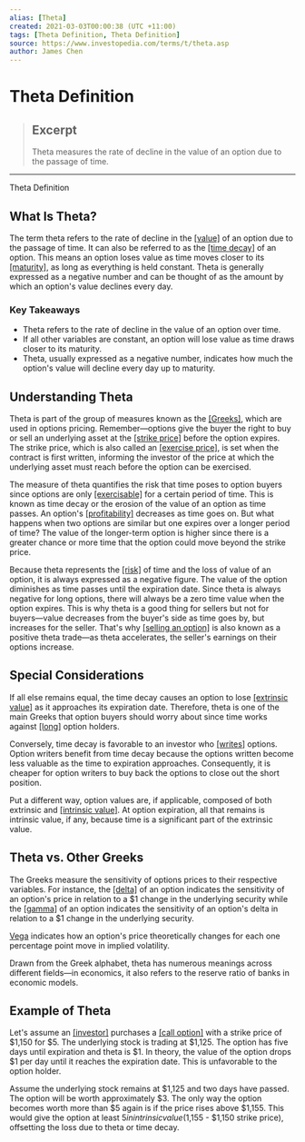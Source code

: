 ```yaml
---
alias: [Theta]
created: 2021-03-03T00:00:38 (UTC +11:00)
tags: [Theta Definition, Theta Definition]
source: https://www.investopedia.com/terms/t/theta.asp
author: James Chen
---
```


# Theta Definition

> ## Excerpt
> Theta measures the rate of decline in the value of an option due to the passage of time.

---

Theta Definition
## What Is Theta?

The term theta refers to the rate of decline in the [[value]](https://www.investopedia.com/terms/v/value.asp) of an option due to the passage of time. It can also be referred to as the [[time decay]](https://www.investopedia.com/terms/t/timedecay.asp) of an option. This means an option loses value as time moves closer to its [[maturity]](https://www.investopedia.com/terms/m/maturitydate.asp), as long as everything is held constant. Theta is generally expressed as a negative number and can be thought of as the amount by which an option's value declines every day.

### Key Takeaways

-   Theta refers to the rate of decline in the value of an option over time.
-   If all other variables are constant, an option will lose value as time draws closer to its maturity.
-   Theta, usually expressed as a negative number, indicates how much the option's value will decline every day up to maturity.

## Understanding Theta

Theta is part of the group of measures known as the [[Greeks]](https://www.investopedia.com/terms/g/greeks.asp), which are used in options pricing. Remember—options give the buyer the right to buy or sell an underlying asset at the [[strike price]](https://www.investopedia.com/terms/s/strikeprice.asp) before the option expires. The strike price, which is also called an [[exercise price]](https://www.investopedia.com/terms/e/exerciseprice.asp), is set when the contract is first written, informing the investor of the price at which the underlying asset must reach before the option can be exercised.

The measure of theta quantifies the risk that time poses to option buyers since options are only [[exercisable]](https://www.investopedia.com/terms/e/exercise.asp) for a certain period of time. This is known as time decay or the erosion of the value of an option as time passes. An option's [[profitability]](https://www.investopedia.com/ask/answers/012715/what-difference-between-profitability-and-profit.asp) decreases as time goes on. But what happens when two options are similar but one expires over a longer period of time? The value of the longer-term option is higher since there is a greater chance or more time that the option could move beyond the strike price.

Because theta represents the [[risk]](https://www.investopedia.com/terms/r/risk.asp) of time and the loss of value of an option, it is always expressed as a negative figure. The value of the option diminishes as time passes until the expiration date. Since theta is always negative for long options, there will always be a zero time value when the option expires. This is why theta is a good thing for sellers but not for buyers—value decreases from the buyer's side as time goes by, but increases for the seller. That's why [[selling an option]](https://www.investopedia.com/articles/optioninvestor/09/selling-options.asp) is also known as a positive theta trade—as theta accelerates, the seller's earnings on their options increase.

## Special Considerations

If all else remains equal, the time decay causes an option to lose [[extrinsic value]](https://www.investopedia.com/terms/e/extrinsicvalue.asp) as it approaches its expiration date. Therefore, theta is one of the main Greeks that option buyers should worry about since time works against [[long]](https://www.investopedia.com/terms/l/long.asp) option holders.

Conversely, time decay is favorable to an investor who [[writes]](https://www.investopedia.com/terms/w/writing-an-option.asp) options. Option writers benefit from time decay because the options written become less valuable as the time to expiration approaches. Consequently, it is cheaper for option writers to buy back the options to close out the short position.

Put a different way, option values are, if applicable, composed of both extrinsic and [[intrinsic value]](https://www.investopedia.com/terms/i/intrinsicvalue.asp). At option expiration, all that remains is intrinsic value, if any, because time is a significant part of the extrinsic value.

## Theta vs. Other Greeks

The Greeks measure the sensitivity of options prices to their respective variables. For instance, the [[delta]](https://www.investopedia.com/terms/d/delta.asp) of an option indicates the sensitivity of an option's price in relation to a $1 change in the underlying security while the [[gamma]](https://www.investopedia.com/terms/g/gamma.asp) of an option indicates the sensitivity of an option's delta in relation to a $1 change in the underlying security.

[Vega](https://www.investopedia.com/terms/v/vega.asp) indicates how an option's price theoretically changes for each one percentage point move in implied volatility.

Drawn from the Greek alphabet, theta has numerous meanings across different fields—in economics, it also refers to the reserve ratio of banks in economic models.

## Example of Theta

Let's assume an [[investor]](https://www.investopedia.com/terms/i/investor.asp) purchases a [[call option]](https://www.investopedia.com/terms/c/calloption.asp) with a strike price of $1,150 for $5. The underlying stock is trading at $1,125. The option has five days until expiration and theta is $1. In theory, the value of the option drops $1 per day until it reaches the expiration date. This is unfavorable to the option holder.

Assume the underlying stock remains at $1,125 and two days have passed. The option will be worth approximately $3. The only way the option becomes worth more than $5 again is if the price rises above $1,155. This would give the option at least $5 in intrinsic value ($1,155 - $1,150 strike price), offsetting the loss due to theta or time decay.
